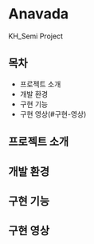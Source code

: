 # Anavada
KH_Semi Project

## 목차
- 프로젝트 소개
- 개발 환경
- 구현 기능
- 구현 영상(#구현-영상)

## 프로젝트 소개


## 개발 환경

## 구현 기능

## 구현 영상
